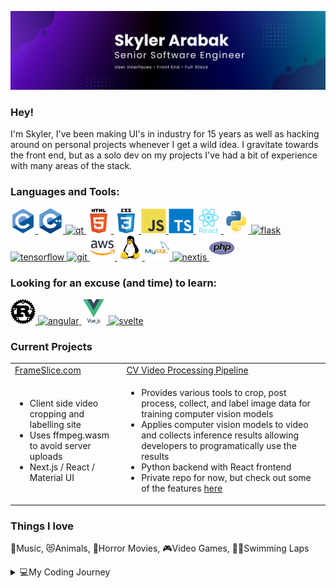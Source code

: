 ![Header](./header.png)

<h3>Hey!</h3>
I'm Skyler, I've been making UI's in industry for 15 years as well as hacking around on personal projects whenever I get a wild idea. I gravitate towards the front end, but as a solo dev on my projects I've had a bit of experience with many areas of the stack.

<h3 align="left">Languages and Tools:</h3>
<p align="left">
  <a href="https://www.cprogramming.com/" target="_blank" rel="noreferrer">
    <img src="https://raw.githubusercontent.com/devicons/devicon/master/icons/c/c-original.svg" alt="c" width="40" height="40"/>
  </a>
  <a href="https://www.w3schools.com/cpp/" target="_blank" rel="noreferrer">
    <img src="https://raw.githubusercontent.com/devicons/devicon/master/icons/cplusplus/cplusplus-original.svg" alt="cplusplus" width="40" height="40"/>
  </a>
  <a href="https://www.qt.io/" target="_blank" rel="noreferrer">
    <img src="https://upload.wikimedia.org/wikipedia/commons/0/0b/Qt_logo_2016.svg" alt="qt" width="40" height="40"/>
  </a>
  <a href="https://www.w3.org/html/" target="_blank" rel="noreferrer">
    <img src="https://raw.githubusercontent.com/devicons/devicon/master/icons/html5/html5-original-wordmark.svg" alt="html5" width="40" height="40"/>
  </a>
  <a href="https://www.w3schools.com/css/" target="_blank" rel="noreferrer">
    <img src="https://raw.githubusercontent.com/devicons/devicon/master/icons/css3/css3-original-wordmark.svg" alt="css3" width="40" height="40"/>
  </a>
  <a href="https://developer.mozilla.org/en-US/docs/Web/JavaScript" target="_blank" rel="noreferrer">
    <img src="https://raw.githubusercontent.com/devicons/devicon/master/icons/javascript/javascript-original.svg" alt="javascript" width="40" height="40"/>
  </a>
  <a href="https://www.typescriptlang.org/" target="_blank" rel="noreferrer">
    <img src="https://raw.githubusercontent.com/devicons/devicon/master/icons/typescript/typescript-original.svg" alt="typescript" width="40" height="40"/>
  </a>
  <a href="https://reactjs.org/" target="_blank" rel="noreferrer">
    <img src="https://raw.githubusercontent.com/devicons/devicon/master/icons/react/react-original-wordmark.svg" alt="react" width="40" height="40"/>
  </a>
  <a href="https://www.python.org" target="_blank" rel="noreferrer">
    <img src="https://raw.githubusercontent.com/devicons/devicon/master/icons/python/python-original.svg" alt="python" width="40" height="40"/>
  </a>
  <a href="https://flask.palletsprojects.com/" target="_blank" rel="noreferrer">
    <img src="https://www.vectorlogo.zone/logos/pocoo_flask/pocoo_flask-icon.svg" alt="flask" width="40" height="40"/>
  </a>
  <a href="https://www.tensorflow.org" target="_blank" rel="noreferrer">
    <img src="https://www.vectorlogo.zone/logos/tensorflow/tensorflow-icon.svg" alt="tensorflow" width="40" height="40"/>
  </a>
  <a href="https://git-scm.com/" target="_blank" rel="noreferrer">
    <img src="https://www.vectorlogo.zone/logos/git-scm/git-scm-icon.svg" alt="git" width="40" height="40"/>
  </a>
  <a href="https://aws.amazon.com" target="_blank" rel="noreferrer">
    <img src="https://raw.githubusercontent.com/devicons/devicon/master/icons/amazonwebservices/amazonwebservices-original-wordmark.svg" alt="aws" width="40" height="40"/>
  </a>
  <a href="https://www.linux.org/" target="_blank" rel="noreferrer">
    <img src="https://raw.githubusercontent.com/devicons/devicon/master/icons/linux/linux-original.svg" alt="linux" width="40" height="40"/>
  </a>
  <a href="https://www.mysql.com/" target="_blank" rel="noreferrer">
    <img src="https://raw.githubusercontent.com/devicons/devicon/master/icons/mysql/mysql-original-wordmark.svg" alt="mysql" width="40" height="40"/>
  </a>
  <a href="https://nextjs.org/" target="_blank" rel="noreferrer">
    <img src="https://cdn.worldvectorlogo.com/logos/nextjs-2.svg" alt="nextjs" width="40" height="40"/>
  </a>
  <a href="https://www.php.net" target="_blank" rel="noreferrer">
    <img src="https://raw.githubusercontent.com/devicons/devicon/master/icons/php/php-original.svg" alt="php" width="40" height="40"/>
  </a>
</p>

<h3 align="left">Looking for an excuse (and time) to learn:</h3>
<p align="left">
  <a href="https://www.rust-lang.org" target="_blank" rel="noreferrer">
    <img src="https://raw.githubusercontent.com/devicons/devicon/master/icons/rust/rust-plain.svg" alt="rust" width="40" height="40"/> 
  </a>
  <a href="https://angular.io" target="_blank" rel="noreferrer">
    <img src="https://angular.io/assets/images/logos/angular/angular.svg" alt="angular" width="40" height="40"/>
  </a>  
  <a href="https://vuejs.org/" target="_blank" rel="noreferrer">
    <img src="https://raw.githubusercontent.com/devicons/devicon/master/icons/vuejs/vuejs-original-wordmark.svg" alt="vuejs" width="40" height="40"/> 
  </a>
  <a href="https://svelte.dev" target="_blank" rel="noreferrer">
    <img src="https://upload.wikimedia.org/wikipedia/commons/1/1b/Svelte_Logo.svg" alt="svelte" width="40" height="40"/>
  </a>
</p>

<h3>Current Projects</h3>
<table>
  <tr>
    <td>
      <a href="https://www.frameslice.com">FrameSlice.com</a>
    </td>
    <td>
      <a href="https://skylera.github.io/index.html#features">CV Video Processing Pipeline</a>
    </td>
  </tr>
  <tr>
    <td>
      <ul>
        <li>Client side video cropping and labelling site</li>
        <li>Uses ffmpeg.wasm to avoid server uploads</li>
        <li>Next.js / React / Material UI</li>
      </ul>
    </td>
    <td>
      <ul>
        <li>Provides various tools to crop, post process, collect, and label image data for training computer vision models</li>
        <li>Applies computer vision models to video and collects inference results allowing developers to programatically use the results</li>
        <li>Python backend with React frontend</li>
        <li>Private repo for now, but check out some of the features <a href="https://skylera.github.io/index.html#features">here</a></li>
      </ul>
    </td>
  </tr>
</table>

<h3>Things I love</h3>
<p>🎵Music, 😻Animals, 🎃Horror Movies, 🎮Video Games, 🏊‍♂️Swimming Laps</p>

<details><summary>💻My Coding Journey</summary>
<p>A good portion of my experience and learning has been the result of being fascinated by something and learning whatever tools I needed to explore the topic. When I was a kid I just wanted to show pictures of my favorite LucasArts games so I taught myself HTML. In a highschool typing class, the only game on the computer was a BASIC game where monkeys threw bananas at each other and they exploded. Having little interest in the game itself, I found the source and discovered I could tweak variables to make the explosions fill the screen etc. A bit later in highschool I started teaching myself C++ and then decided to go to Oregon Tech where I got a BS in Software Engineering. There weren't any web courses, but I was always drawn to making pages so I read and fell in love with <em>The Zen of CSS Design</em> and started learning the ancient css styles... anyone remember sliding doors for borders? After college it was a bit of time at Garmin and then most my career making Qt guis for the EDA industry. In my freetime however, I was always teaching myself something new. When the iOS app store arrived, I learned Objective-C and app design to make a hexic clone. After that I spent time learning about AWS services to create an online paper telephone game. A bit later I got obsessed with Madden Ultimate Team and learned PHP so I could create a site that would scrape card data form the EA servers and graph the historic prices of cards etc. After that I got interested in fighting games where I learned a bit of arduino coding so I could solder precisely one bajillion wires onto an xbox controller circuit board so I could electrically read/write inputs to/from the controller to test input timing windows. Now I find myself interested in computer vision working in python and react to create a video processing pipeline to help develop and apply computer vision models to video. In the future I'm hoping I find some excuse to use Rust.</p>
</details>

<!--
**SkylerA/skylera** is a ✨ _special_ ✨ repository because its `README.md` (this file) appears on your GitHub profile.

Here are some ideas to get you started:

- 🔭 I’m currently working on ...
- 🌱 I’m currently learning ...
- 👯 I’m looking to collaborate on ...
- 🤔 I’m looking for help with ...
- 💬 Ask me about ...
- 📫 How to reach me: ...
- 😄 Pronouns: ...
- ⚡ Fun fact: ...
-->
